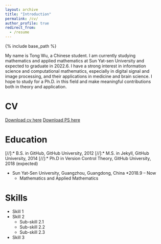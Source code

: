```yaml
---
layout: archive
title: "Introduction"
permalink: /cv/
author_profile: true
redirect_from:
  - /resume
---
```


{% include base_path %}

My name is Tong Wu, a Chinese student. I am currently studying mathematics and applied
mathematics at Sun Yat-sen University and expected to graduate in 2022.6. I have a strong interest
in information science and computational mathematics, especially in digital signal and image
processing, and their applications in medicine and brain science. I hope to study for a Ph.D. in this
field and make meaningful contributions both in theory and application.

CV
======
[Download cv here](http://wtree101.github.io/files/CV_TongWu.pdf)
[Download PS here](http://wtree101.github.io/files/PS_TongWu.pdf)

Education
======
[//]:* B.S. in GitHub, GitHub University, 2012
[//]:* M.S. in Jekyll, GitHub University, 2014
[//]:* Ph.D in Version Control Theory, GitHub University, 2018 (expected)
* Sun Yat-Sen University, Guangzhou, Guangdong, China
  *2018.9 – Now
  * Mathematics and Applied Mathematics

<!--
Work experience
======
* Summer 2015: Research Assistant
  * Github University
  * Duties included: Tagging issues
  * Supervisor: Professor Git

* Fall 2015: Research Assistant
  * Github University
  * Duties included: Merging pull requests
  * Supervisor: Professor Hub
-->

Skills
======
* Skill 1
* Skill 2
  * Sub-skill 2.1
  * Sub-skill 2.2
  * Sub-skill 2.3
* Skill 3

<!--
Publications
======
  <ul>{% for post in site.publications %}
    {% include archive-single-cv.html %}
  {% endfor %}</ul>
  
Talks
======
  <ul>{% for post in site.talks %}
    {% include archive-single-talk-cv.html %}
  {% endfor %}</ul>
  
Teaching
======
  <ul>{% for post in site.teaching %}
    {% include archive-single-cv.html %}
  {% endfor %}</ul>
  
Service and leadership
======
* Currently signed in to 43 different slack teams
-->